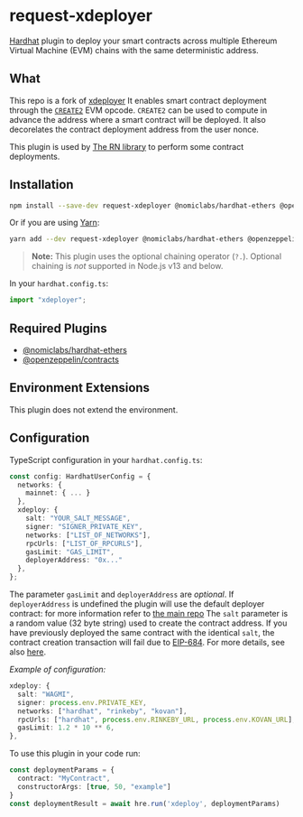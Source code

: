 # request-xdeployer 

[Hardhat](https://hardhat.org) plugin to deploy your smart contracts across multiple Ethereum Virtual Machine (EVM) chains with the same deterministic address.

## What
This repo is a fork of [xdeployer](https://github.com/pcaversaccio/xdeployer)
It enables smart contract deployment through the [`CREATE2`](https://eips.ethereum.org/EIPS/eip-1014) EVM opcode. `CREATE2` can be used to compute in advance the address where a smart contract will be deployed. It also decorelates the contract deployment address from the user nonce.

This plugin is used by [The RN library](https://github.com/requestnetwork/requestnetwork) to perform some contract deployments.

## Installation
```bash
npm install --save-dev request-xdeployer @nomiclabs/hardhat-ethers @openzeppelin/contracts
```

Or if you are using [Yarn](https://classic.yarnpkg.com):
```bash
yarn add --dev request-xdeployer @nomiclabs/hardhat-ethers @openzeppelin/contracts
```
> **Note:** This plugin uses the optional chaining operator (`?.`). Optional chaining is _not_ supported in Node.js v13 and below.

In your `hardhat.config.ts`:
```ts
import "xdeployer";
```

## Required Plugins
- [@nomiclabs/hardhat-ethers](https://www.npmjs.com/package/@nomiclabs/hardhat-ethers)
- [@openzeppelin/contracts](https://www.npmjs.com/package/@openzeppelin/contracts)

## Environment Extensions
This plugin does not extend the environment.

## Configuration
 TypeScript configuration in your `hardhat.config.ts`:
```ts
const config: HardhatUserConfig = {
  networks: {
    mainnet: { ... }
  },
  xdeploy: {
    salt: "YOUR_SALT_MESSAGE",
    signer: "SIGNER_PRIVATE_KEY",
    networks: ["LIST_OF_NETWORKS"],
    rpcUrls: ["LIST_OF_RPCURLS"],
    gasLimit: "GAS_LIMIT",
    deployerAddress: "0x..."
  },
};
```

The parameter `gasLimit` and `deployerAddress` are _optional_. If `deployerAddress` is undefined the plugin will use the default deployer contract: for more information refer to [the main repo](https://github.com/pcaversaccio/xdeployer)
The `salt` parameter is a random value (32 byte string) used to create the contract address. If you have previously deployed the same contract with the identical `salt`, the contract creation transaction will fail due to [EIP-684](https://github.com/ethereum/EIPs/issues/684). For more details, see also [here](#a-note-on-selfdestruct).

_Example of configuration:_
```ts
xdeploy: {
  salt: "WAGMI",
  signer: process.env.PRIVATE_KEY,
  networks: ["hardhat", "rinkeby", "kovan"],
  rpcUrls: ["hardhat", process.env.RINKEBY_URL, process.env.KOVAN_URL],
  gasLimit: 1.2 * 10 ** 6,
},
```

To use this plugin in your code run:
```ts
const deploymentParams = {
  contract: "MyContract",
  constructorArgs: [true, 50, "example"]
}
const deploymentResult = await hre.run('xdeploy', deploymentParams)
```

